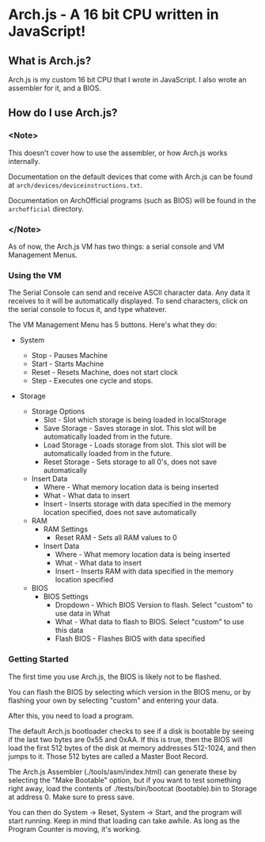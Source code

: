 # Arch.js - A 16 bit CPU written in JavaScript!
## What is Arch.js?
Arch.js is my custom 16 bit CPU that I wrote in JavaScript.
I also wrote an assembler for it, and a BIOS.

## How do I use Arch.js?
### \<Note\>

This doesn't cover how to use the assembler, or how Arch.js works internally.

Documentation on the default devices that come with Arch.js can be found at `arch/devices/deviceinstructions.txt`.

Documentation on ArchOfficial programs (such as BIOS) will be found in the `archofficial` directory.

### \</Note\>

As of now, the Arch.js VM has two things: a serial console and VM Management Menus.

### Using the VM

The Serial Console can send and receive ASCII character data. Any data it receives to it will be automatically displayed. To send characters, click on the serial console to focus it, and type whatever.

The VM Management Menu has 5 buttons.
Here's what they do:
* System
    * Stop - Pauses Machine
    * Start - Starts Machine
    * Reset - Resets Machine, does not start clock
    * Step - Executes one cycle and stops.

* Storage
    * Storage Options
        * Slot - Slot which storage is being loaded in localStorage
        * Save Storage - Saves storage in slot. This slot will be automatically loaded from in the future.
        * Load Storage - Loads storage from slot. This slot will be automatically loaded from in the future.
        * Reset Storage - Sets storage to all 0's, does not save automatically
    * Insert Data
        * Where - What memory location data is being inserted
        * What - What data to insert
        * Insert - Inserts storage with data specified in the memory location specified, does not save automatically
    * RAM
        * RAM Settings
            * Reset RAM - Sets all RAM values to 0
        * Insert Data
            * Where - What memory location data is being inserted
            * What - What data to insert
            * Insert - Inserts RAM with data specified in the memory location specified
    * BIOS
        * BIOS Settings
            * Dropdown - Which BIOS Version to flash. Select "custom" to use data in What
            * What - What data to flash to BIOS. Select "custom" to use this data
            * Flash BIOS - Flashes BIOS with data specified

### Getting Started

The first time you use Arch.js, the BIOS is likely not to be flashed.

You can flash the BIOS by selecting which version in the BIOS menu, or by flashing your own by selecting "custom" and entering your data.

After this, you need to load a program.

The default Arch.js bootloader checks to see if a disk is bootable by seeing if the last two bytes are 0x55 and 0xAA. If this is true, then the BIOS will load the first 512 bytes of the disk at memory addresses 512-1024, and then jumps to it. Those 512 bytes are called a Master Boot Record.

The Arch.js Assembler (./tools/asm/index.html) can generate these by selecting the "Make Bootable" option, but if you want to test something right away, load the contents of ./tests/bin/bootcat (bootable).bin to Storage at address 0. Make sure to press save.

You can then do System -> Reset, System -> Start, and the program will start running.
Keep in mind that loading can take awhile. As long as the Program Counter is moving, it's working.